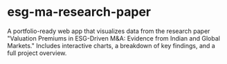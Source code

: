 # esg-ma-research-paper
A portfolio-ready web app that visualizes data from the research paper "Valuation Premiums in ESG-Driven M&amp;A: Evidence from Indian and Global Markets." Includes interactive charts, a breakdown of key findings, and a full project overview.
